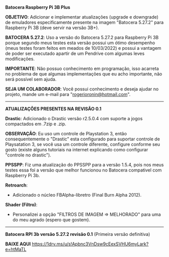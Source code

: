 **Batocera Raspberry Pi 3B Plus**

**OBJETIVO**:
Adicionar e implementar atualizações (upgrade e downgrade) de emuladores especificamente presente na imagem "Batocera 5.27.2" para Raspberry Pi 3B (deve servir na versão 3B+).

**BATOCERA 5.27.2**:
Uso a versão do Batocera 5.27.2 para Raspberry Pi 3B porque segundo meus testes esta versão possui um ótimo desempenho (meus testes foram feitos em meados de 10/03/2022) e possui a vantagem de poder ser executado apartir de um Pendrive com algumas leves modificações.

**IMPORTANTE**:
Não possuo conhecimento em programação, isso acarreta no problema de que algumas implementações que eu acho importante, não será possível sem ajuda.

**SEJA UM COLABORADOR**:
Você possui conhecimento e deseja ajudar no projeto, mande um e-mail para "rogerioronin@hotmail.com".

---------------------------------------------------------------------------------------------------------------------------------------------------------

**ATUALIZAÇÔES PRESENTES NA REVISÃO 0.1**

**Drastic**:
Adicionado o Drastic versão r2.5.0.4 com suporte a jogos compactados em .7zip e .zip.

**OBSERVAÇÂO**: Eu uso um controle de Playstation 3, então consequentemente o "Drastic" esta configurado para suportar controle de Playsatation 3, se você usa um controle diferente, configure conforme seu gosto (existe alguns tutoriais na internet explicando como configurar "controle no drastic").

**PPSSPP**:
Fiz uma atualização do PPSSPP para a versão 1.5.4, pois nos meus testes essa foi a versão que melhor funcionou no Batocera compativel com Raspberry Pi 3b.

**Retroarch**:
- Adicionado o núcleo FBAlpha-libretro (Final Burn Alpha 2012).


**Shader (Filtro)**:
- Personalizei a opção "FILTROS DE IMAGEM => MELHORADO" para uma do meu agrado (espero que gostem).

---------------------------------------------------------------------------------------------------------------------------------------------------------

**Batocera RPI 3b versão 5.27.2 revisão 0.1** (Primeira versão definitiva)

**BAIXE AQUI** https://1drv.ms/u/s!Apbnc3VnDsw9cEexSVHU6myLark?e=htMaTL
